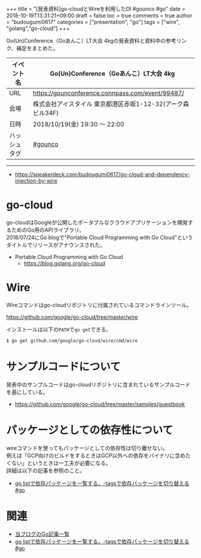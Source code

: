 +++
title = "[発表資料]go-cloudとWireを利用したDI #gounco #go"
date = 2018-10-19T13:31:21+09:00
draft = false
toc = true
comments = true
author = "budougumi0617"
categories = ["presentation", "go"]
tags = ["wire", "golang","go-cloud"]
+++

Go(Un)Conference（Goあんこ）LT大会 4kgの発表資料と資料中の参考リンク、補足をまとめた。

<!--more-->

|イベント名|Go(Un)Conference（Goあんこ）LT大会 4kg|
|---|---|
|URL|https://gounconference.connpass.com/event/99487/|
|会場|株式会社アイスタイル 東京都港区赤坂1-12-32(アーク森ビル34F)|
|日時|2018/10/19(金) 19:30 〜 22:00|
|ハッシュタグ| [#gounco](https://twitter.com/hashtag/gounco)|


---

- https://speakerdeck.com/budougumi0617/go-cloud-and-dependency-injection-by-wire

<script async class="speakerdeck-embed" data-id="dfd2df0a6ebe415193e484b31a0156f9" data-ratio="1.77777777777778" src="//speakerdeck.com/assets/embed.js"></script>

# go-cloud
go-cloudはGoogleが公開したポータブルなクラウドアプリケーションを開発するためのGo用のAPIライブラリ。  
2018/07/24にGo blogで"Portable Cloud Programming with Go Cloud"というタイトルでリリースがアナウンスされた。

- Portable Cloud Programming with Go Cloud
  - https://blog.golang.org/go-cloud

# Wire
Wireコマンドはgo-cloudリポジトリに付属されているコマンドラインツール。


https://github.com/google/go-cloud/tree/master/wire

インストールは以下の`PATH`で`go get`できる。

```bash
$ go get github.com/google/go-cloud/wire/cmd/wire
```

# サンプルコードについて
発表中のサンプルコードはgo-cloudリポジトリに含まれているサンプルコードを基にしている。

- https://github.com/google/go-cloud/tree/master/samples/guestbook

# パッケージとしての依存性について
wireコマンドを使ってもパッケージとしての依存性は切り離せない。  
例えば「GCP向けのビルドをするときはGCP以外への依存をバイナリに含めたくない」というときは一工夫が必要になる。  
詳細は以下の記事を参照のこと。

- [go listで依存パッケージを一覧する。-tagsで依存パッケージを切り替える #go](/2018/09/21/package-dependencies-with-go-list-and-build-tags/)


# 関連
- [当ブログのGo記事一覧](/categories/go/)
- [go listで依存パッケージを一覧する。-tagsで依存パッケージを切り替える #go](/2018/09/21/package-dependencies-with-go-list-and-build-tags/)


